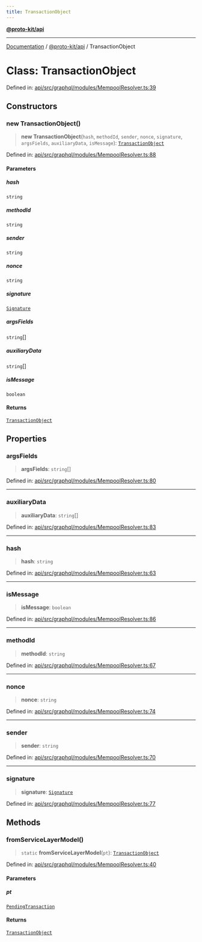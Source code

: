 ```yaml
---
title: TransactionObject
---
```


[**@proto-kit/api**](../README.md)

***

[Documentation](../../../README.md) / [@proto-kit/api](../README.md) / TransactionObject

# Class: TransactionObject

Defined in: [api/src/graphql/modules/MempoolResolver.ts:39](https://github.com/proto-kit/framework/blob/b953c754e500c62f01fbbd6d09adfb2f5577269d/packages/api/src/graphql/modules/MempoolResolver.ts#L39)

## Constructors

### new TransactionObject()

> **new TransactionObject**(`hash`, `methodId`, `sender`, `nonce`, `signature`, `argsFields`, `auxiliaryData`, `isMessage`): [`TransactionObject`](TransactionObject.md)

Defined in: [api/src/graphql/modules/MempoolResolver.ts:88](https://github.com/proto-kit/framework/blob/b953c754e500c62f01fbbd6d09adfb2f5577269d/packages/api/src/graphql/modules/MempoolResolver.ts#L88)

#### Parameters

##### hash

`string`

##### methodId

`string`

##### sender

`string`

##### nonce

`string`

##### signature

[`Signature`](Signature.md)

##### argsFields

`string`[]

##### auxiliaryData

`string`[]

##### isMessage

`boolean`

#### Returns

[`TransactionObject`](TransactionObject.md)

## Properties

### argsFields

> **argsFields**: `string`[]

Defined in: [api/src/graphql/modules/MempoolResolver.ts:80](https://github.com/proto-kit/framework/blob/b953c754e500c62f01fbbd6d09adfb2f5577269d/packages/api/src/graphql/modules/MempoolResolver.ts#L80)

***

### auxiliaryData

> **auxiliaryData**: `string`[]

Defined in: [api/src/graphql/modules/MempoolResolver.ts:83](https://github.com/proto-kit/framework/blob/b953c754e500c62f01fbbd6d09adfb2f5577269d/packages/api/src/graphql/modules/MempoolResolver.ts#L83)

***

### hash

> **hash**: `string`

Defined in: [api/src/graphql/modules/MempoolResolver.ts:63](https://github.com/proto-kit/framework/blob/b953c754e500c62f01fbbd6d09adfb2f5577269d/packages/api/src/graphql/modules/MempoolResolver.ts#L63)

***

### isMessage

> **isMessage**: `boolean`

Defined in: [api/src/graphql/modules/MempoolResolver.ts:86](https://github.com/proto-kit/framework/blob/b953c754e500c62f01fbbd6d09adfb2f5577269d/packages/api/src/graphql/modules/MempoolResolver.ts#L86)

***

### methodId

> **methodId**: `string`

Defined in: [api/src/graphql/modules/MempoolResolver.ts:67](https://github.com/proto-kit/framework/blob/b953c754e500c62f01fbbd6d09adfb2f5577269d/packages/api/src/graphql/modules/MempoolResolver.ts#L67)

***

### nonce

> **nonce**: `string`

Defined in: [api/src/graphql/modules/MempoolResolver.ts:74](https://github.com/proto-kit/framework/blob/b953c754e500c62f01fbbd6d09adfb2f5577269d/packages/api/src/graphql/modules/MempoolResolver.ts#L74)

***

### sender

> **sender**: `string`

Defined in: [api/src/graphql/modules/MempoolResolver.ts:70](https://github.com/proto-kit/framework/blob/b953c754e500c62f01fbbd6d09adfb2f5577269d/packages/api/src/graphql/modules/MempoolResolver.ts#L70)

***

### signature

> **signature**: [`Signature`](Signature.md)

Defined in: [api/src/graphql/modules/MempoolResolver.ts:77](https://github.com/proto-kit/framework/blob/b953c754e500c62f01fbbd6d09adfb2f5577269d/packages/api/src/graphql/modules/MempoolResolver.ts#L77)

## Methods

### fromServiceLayerModel()

> `static` **fromServiceLayerModel**(`pt`): [`TransactionObject`](TransactionObject.md)

Defined in: [api/src/graphql/modules/MempoolResolver.ts:40](https://github.com/proto-kit/framework/blob/b953c754e500c62f01fbbd6d09adfb2f5577269d/packages/api/src/graphql/modules/MempoolResolver.ts#L40)

#### Parameters

##### pt

[`PendingTransaction`](../../sequencer/classes/PendingTransaction.md)

#### Returns

[`TransactionObject`](TransactionObject.md)
